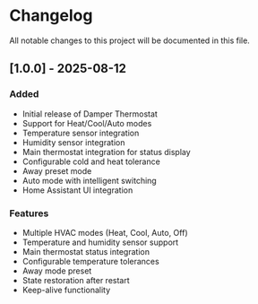 # Changelog

All notable changes to this project will be documented in this file.

## [1.0.0] - 2025-08-12

### Added
- Initial release of Damper Thermostat
- Support for Heat/Cool/Auto modes
- Temperature sensor integration
- Humidity sensor integration
- Main thermostat integration for status display
- Configurable cold and heat tolerance
- Away preset mode
- Auto mode with intelligent switching
- Home Assistant UI integration

### Features
- Multiple HVAC modes (Heat, Cool, Auto, Off)
- Temperature and humidity sensor support
- Main thermostat status integration
- Configurable temperature tolerances
- Away mode preset
- State restoration after restart
- Keep-alive functionality